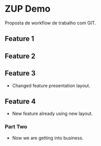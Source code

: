 # ZUP Demo

Proposta de workflow de trabalho com GIT.

## Feature 1

## Feature 2

## Feature 3

- Changed feature presentation layout.

## Feature 4

- New feature already using new layout.

### Part Two

- Now we are getting into business.

